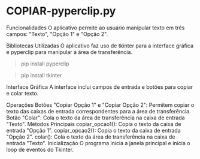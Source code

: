 # COPIAR-pyperclip.py

Funcionalidades
O aplicativo permite ao usuário manipular texto em três campos: "Texto", "Opção 1" e "Opção 2".

Bibliotecas Utilizadas
O aplicativo faz uso de tkinter para a interface gráfica e pyperclip para manipular a área de transferência.

> pip install pyperclip

> pip install tkinter

Interface Gráfica
A interface inclui campos de entrada e botões para copiar e colar texto.

Operações
Botões "Copiar Opção 1" e "Copiar Opção 2": Permitem copiar o texto das caixas de entrada correspondentes para a área de transferência.
Botão "Colar": Cola o texto da área de transferência na caixa de entrada "Texto".
Métodos Principais
copiar_opcao1(): Copia o texto da caixa de entrada "Opção 1".
copiar_opcao2(): Copia o texto da caixa de entrada "Opção 2".
colar(): Cola o texto da área de transferência na caixa de entrada "Texto".
Inicialização
O programa inicia a janela principal e inicia o loop de eventos do Tkinter.
